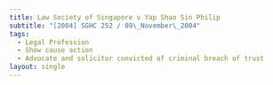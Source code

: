 ```yaml
---
title: Law Society of Singapore v Yap Shao Sin Philip
subtitle: "[2004] SGHC 252 / 09\_November\_2004"
tags:
  - Legal Profession
  - Show cause action
  - Advocate and solicitor convicted of criminal breach of trust
layout: single
---
```


